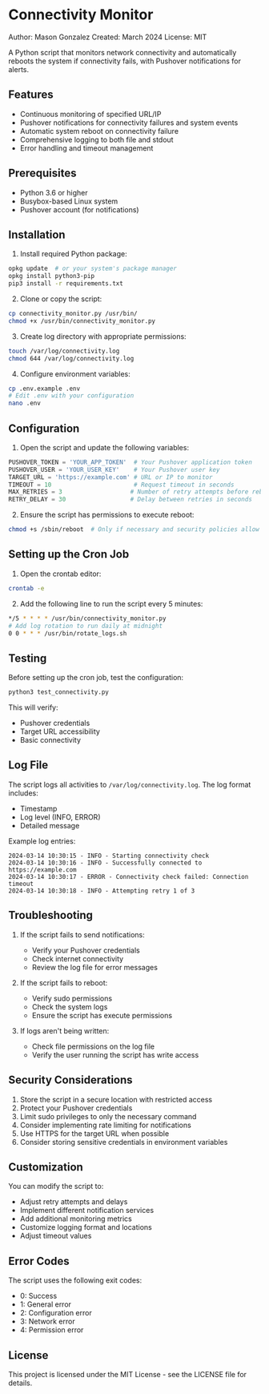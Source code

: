 # Connectivity Monitor

Author: Mason Gonzalez
Created: March 2024
License: MIT

A Python script that monitors network connectivity and automatically reboots the system if connectivity fails, with Pushover notifications for alerts.

## Features

- Continuous monitoring of specified URL/IP
- Pushover notifications for connectivity failures and system events
- Automatic system reboot on connectivity failure
- Comprehensive logging to both file and stdout
- Error handling and timeout management

## Prerequisites

- Python 3.6 or higher
- Busybox-based Linux system
- Pushover account (for notifications)

## Installation

1. Install required Python package:
```bash
opkg update  # or your system's package manager
opkg install python3-pip
pip3 install -r requirements.txt
```

2. Clone or copy the script:
```bash
cp connectivity_monitor.py /usr/bin/
chmod +x /usr/bin/connectivity_monitor.py
```

3. Create log directory with appropriate permissions:
```bash
touch /var/log/connectivity.log
chmod 644 /var/log/connectivity.log
```

4. Configure environment variables:
```bash
cp .env.example .env
# Edit .env with your configuration
nano .env
```

## Configuration

1. Open the script and update the following variables:
```python
PUSHOVER_TOKEN = 'YOUR_APP_TOKEN'  # Your Pushover application token
PUSHOVER_USER = 'YOUR_USER_KEY'    # Your Pushover user key
TARGET_URL = 'https://example.com' # URL or IP to monitor
TIMEOUT = 10                       # Request timeout in seconds
MAX_RETRIES = 3                   # Number of retry attempts before reboot
RETRY_DELAY = 30                  # Delay between retries in seconds
```

2. Ensure the script has permissions to execute reboot:
```bash
chmod +s /sbin/reboot  # Only if necessary and security policies allow
```

## Setting up the Cron Job

1. Open the crontab editor:
```bash
crontab -e
```

2. Add the following line to run the script every 5 minutes:
```bash
*/5 * * * * /usr/bin/connectivity_monitor.py
# Add log rotation to run daily at midnight
0 0 * * * /usr/bin/rotate_logs.sh
```

## Testing

Before setting up the cron job, test the configuration:
```bash
python3 test_connectivity.py
```

This will verify:
- Pushover credentials
- Target URL accessibility
- Basic connectivity

## Log File

The script logs all activities to `/var/log/connectivity.log`. The log format includes:
- Timestamp
- Log level (INFO, ERROR)
- Detailed message

Example log entries:
```
2024-03-14 10:30:15 - INFO - Starting connectivity check
2024-03-14 10:30:16 - INFO - Successfully connected to https://example.com
2024-03-14 10:30:17 - ERROR - Connectivity check failed: Connection timeout
2024-03-14 10:30:18 - INFO - Attempting retry 1 of 3
```

## Troubleshooting

1. If the script fails to send notifications:
   - Verify your Pushover credentials
   - Check internet connectivity
   - Review the log file for error messages

2. If the script fails to reboot:
   - Verify sudo permissions
   - Check the system logs
   - Ensure the script has execute permissions

3. If logs aren't being written:
   - Check file permissions on the log file
   - Verify the user running the script has write access

## Security Considerations

1. Store the script in a secure location with restricted access
2. Protect your Pushover credentials
3. Limit sudo privileges to only the necessary command
4. Consider implementing rate limiting for notifications
5. Use HTTPS for the target URL when possible
6. Consider storing sensitive credentials in environment variables

## Customization

You can modify the script to:
- Adjust retry attempts and delays
- Implement different notification services
- Add additional monitoring metrics
- Customize logging format and locations
- Adjust timeout values

## Error Codes

The script uses the following exit codes:
- 0: Success
- 1: General error
- 2: Configuration error
- 3: Network error
- 4: Permission error

## License

This project is licensed under the MIT License - see the LICENSE file for details.
